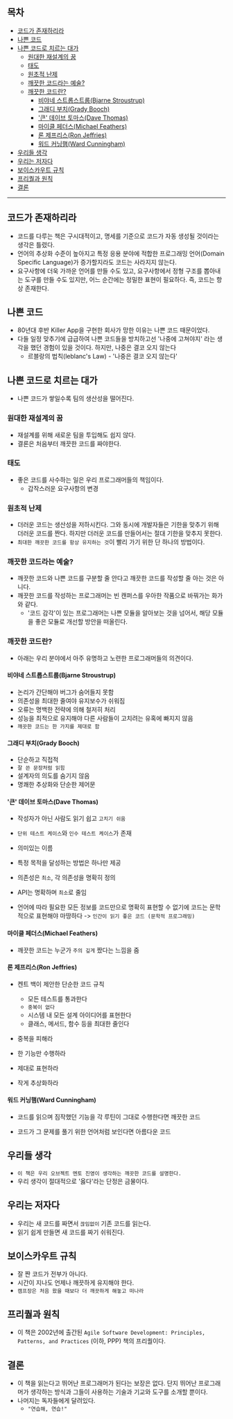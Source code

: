 ## 목차

- [코드가 존재하리라](#1)
- [나쁜 코드](#2)
- [나쁜 코드로 치르는 대가](#3)
  - [원대한 재설계의 꿈](#3-1)
  - [태도](#3-2)
  - [원초적 난제](#3-3)
  - [깨끗한 코드라는 예술?](#3-4)
  - [깨끗한 코드란?](#3-5)
    - [비야네 스트롭스트룹(Bjarne Stroustrup)](#3-5-1)
    - [그래디 부치(Grady Booch)](#3-5-2)
    - ['큰' 데이브 토마스(Dave Thomas)](#3-5-3)
    - [마이클 페더스(Michael Feathers)](#3-5-4)
    - [론 제프리스(Ron Jeffries)](#3-5-6)
    - [워드 커닝햄(Ward Cunningham)](#3-5-6)
- [우리들 생각](#4)
- [우리는 저자다](#5)
- [보이스카우트 규칙](#6)
- [프리퀄과 원칙](#7)
- [결론](#8)

---

<a name="1"></a>

## 코드가 존재하리라

- 코드를 다루는 책은 구시대적이고, 명세를 기준으로 코드가 자동 생성될 것이라는 생각은 틀렸다.
- 언어의 추상화 수준이 높아지고 특정 응용 분야에 적합한 프로그래밍 언어(Domain Specific Language)가 증가할지라도 코드는 사라지지 않는다.
- 요구사항에 더욱 가까운 언어를 만들 수도 있고, 요구사항에서 정형 구조를 뽑아내는 도구를 만들 수도 있지만, 어느 순간에는 정밀한 표현이 필요하다. 즉, 코드는 항상 존재한다.

<a name="2"></a>

## 나쁜 코드

- 80년대 후반 Killer App을 구현한 회사가 망한 이유는 나쁜 코드 때문이었다.
- 다들 일정 맞추기에 급급하여 나쁜 코드들을 방치하고선 '나중에 고쳐야지' 라는 생각을 했던 경험이 있을 것이다. 하지만, 나중은 결코 오지 않는다
  - 르블랑의 법칙(leblanc's Law) - '나중은 결코 오지 않는다'

<a name="3"></a>

## 나쁜 코드로 치르는 대가

- 나쁜 코드가 쌓일수록 팀의 생산성을 떨어진다.

<a name="3-1"></a>

### 원대한 재설계의 꿈

- 재설계를 위해 새로운 팀을 투입해도 쉽지 않다.
- 결론은 처음부터 깨끗한 코드를 짜야한다.
  <a name="3-2"></a>

### 태도

- 좋은 코드를 사수하는 일은 우리 프로그래머들의 책임이다.
  - 갑작스러운 요구사항의 변경

<a name="3-3"></a>

### 원초적 난제

- 더러운 코드는 생산성을 저하시킨다. 그와 동시에 개발자들은 기한을 맞추기 위해 더러운 코드를 짠다. 하지만 더러운 코드를 만들어서는 절대 기한을 맞추지 못한다.
- `최대한 깨끗한 코드를 항상 유지하는 것`이 빨리 가기 위한 단 하나의 방법이다.

<a name="3-4"></a>

### 깨끗한 코드라는 예술?

- 깨끗한 코드와 나쁜 코드를 구분할 줄 안다고 깨끗한 코드를 작성할 줄 아는 것은 아니다.
- 깨끗한 코드를 작성하는 프로그래머는 빈 캔퍼스를 우아한 작품으로 바꿔가는 화가와 같다.
  - '코드 감각'이 있는 프로그래머는 나쁜 모듈을 알아보는 것을 넘어서, 해당 모듈을 좋은 모듈로 개선할 방안을 떠올린다.

<a name="3-5"></a>

### 깨끗한 코드란?

- 아래는 우리 분야에서 아주 유명하고 노련한 프로그래머들의 의견이다.

<a name="3-5-1"></a>

#### 비야네 스트롭스트룹(Bjarne Stroustrup)

- 논리가 간단해야 버그가 숨어들지 못함
- 의존성을 최대한 줄여야 유지보수가 쉬워짐
- 오류는 명백한 전략에 의해 철저히 처리
- 성능을 최적으로 유지해야 다른 사람들이 고치려는 유혹에 빠지지 않음
- `깨끗한 코드는 한 가지를 제대로 함`

<a name="3-5-2"></a>

#### 그래디 부치(Grady Booch)

- 단순하고 직접적
- `잘 쓴 문장처럼 읽힘`
- 설계자의 의도를 숨기지 않음
- 명쾌한 추상화와 단순한 제어문

<a name="3-5-3"></a>

#### '큰' 데이브 토마스(Dave Thomas)

- 작성자가 아닌 사람도 읽기 쉽고 `고치기 쉬움`
- `단위 테스트 케이스`와 `인수 테스트 케이스`가 존재
- 의미있는 이름
- 특정 목적을 달성하는 방법은 하나만 제공
- 의존성은 `최소`, 각 의존성을 명확히 정의
- API는 명확하며 `최소`로 줄임
- 언어에 따라 필요한 모든 정보를 코드만으로 명확히 표현할 수 없기에 코드는 문학적으로 표현해야 마땅하다 -> `인간이 읽기 좋은 코드 (문학적 프로그래밍)`

  <a name="3-5-4"></a>

#### 마이클 페더스(Michael Feathers)

- 깨끗한 코드는 누군가 `주의 깊게` 짰다는 느낌을 줌
  <a name="3-5-5"></a>

#### 론 제프리스(Ron Jeffries)

- 켄트 백이 제안한 단순한 코드 규칙
  - 모든 테스트를 통과한다
  - `중복이 없다`
  - 시스템 내 모든 설계 아이디어를 표현한다
  - 클래스, 메서드, 함수 등을 최대한 줄인다
- 중복을 피해라
- 한 기능만 수행하라
- 제대로 표현하라
- 작게 추상화하라

  <a name="3-5-6"></a>

#### 워드 커닝햄(Ward Cunningham)

- 코드를 읽으며 짐작했던 기능을 각 루틴이 그대로 수행한다면 깨끗한 코드
- 코드가 그 문제를 풀기 위한 언어처럼 보인다면 아름다운 코드

  <a name="4"></a>

## 우리들 생각

- `이 책은 우리 오브젝트 멘토 진영이 생각하는 깨끗한 코드를 설명한다.`
- 우리 생각이 절대적으로 '옳다'라는 단정은 금물이다.

<a name="5"></a>

## 우리는 저자다

- 우리는 새 코드를 짜면서 `끊임없이` 기존 코드를 읽는다.
- 읽기 쉽게 만들면 새 코드를 짜기 쉬워진다.

<a name="6"></a>

## 보이스카우트 규칙

- 잘 짠 코드가 전부가 아니다.
- 시간이 지나도 언제나 깨끗하게 유지해야 한다.
- `캠프장은 처음 왔을 때보다 더 깨끗하게 해놓고 떠나라`

<a name="7"></a>

## 프리퀄과 원칙

- 이 책은 2002년에 출간된 `Agile Software Development: Principles, Patterns, and Practices` (이하, PPP) 책의 프리퀄이다.

<a name="8"></a>

## 결론

- 이 책을 읽는다고 뛰어난 프로그래머가 된다는 보장은 없다. 단지 뛰어난 프로그래머가 생각하는 방식과 그들이 사용하는 기술과 기교와 도구를 소개할 뿐이다.
- 나머지는 독자들에게 달려있다.
  - `"연습해, 연습!"`
